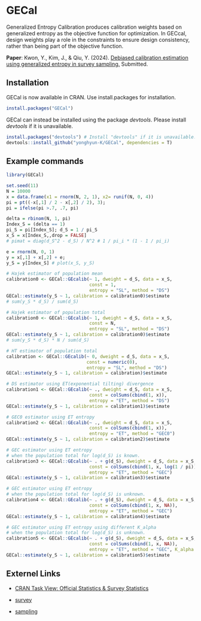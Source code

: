 # GECal

Generalized Entropy Calibration produces calibration weights based on generalized entropy as the objective function for optimization. In GECcal, design weights play a role in the constraints to ensure design consistency, rather than being part of the objective function.

**Paper**: Kwon, Y., Kim, J., & Qiu, Y. (2024). [Debiased calibration estimation using generalized entropy in survey sampling.](https://arxiv.org/abs/2404.01076) Submitted.  

## Installation
GECal is now available in CRAN. Use install.packages for installation.
``` r
install.packages("GECal")
```

GECal can instead be installed using the package *devtools*. Please install *devtools* if it is unavailable.
``` r
install.packages("devtools") # Install "devtools" if it is unavailable.
devtools::install_github("yonghyun-K/GECal", dependencies = T)
```

## Example commands
``` r
library(GECal)

set.seed(11)
N = 10000
x = data.frame(x1 = rnorm(N, 2, 1), x2= runif(N, 0, 4))
pi = pt((-x[,1] / 2 - x[,2] / 2), 3);
pi = ifelse(pi >.7, .7, pi)

delta = rbinom(N, 1, pi)
Index_S = (delta == 1)
pi_S = pi[Index_S]; d_S = 1 / pi_S
x_S = x[Index_S,,drop = FALSE]
# pimat = diag(d_S^2 - d_S) / N^2 # 1 / pi_i * (1 - 1 / pi_i)

e = rnorm(N, 0, 1)
y = x[,1] + x[,2] + e;
y_S = y[Index_S] # plot(x_S, y_S)

# Hajek estimator of population mean
calibration0 <- GECal::GEcalib(~ 1, dweight = d_S, data = x_S,
                               const = 1, 
                               entropy = "SL", method = "DS")
GECal::estimate(y_S ~ 1, calibration = calibration0)$estimate 
# sum(y_S * d_S) / sum(d_S)

# Hajek estimator of population total
calibration0 <- GECal::GEcalib(~ 1, dweight = d_S, data = x_S,
                               const = N,
                               entropy = "SL", method = "DS")
GECal::estimate(y_S ~ 1, calibration = calibration0)$estimate 
# sum(y_S * d_S) * N / sum(d_S)

# HT estimator of population total
calibration <- GECal::GEcalib(~ 0, dweight = d_S, data = x_S,
                              const = numeric(0),
                              entropy = "SL", method = "DS")
GECal::estimate(y_S ~ 1, calibration = calibration)$estimate

# DS estimator using ET(exponential tilting) divergence
calibration1 <- GECal::GEcalib(~ ., dweight = d_S, data = x_S,
                               const = colSums(cbind(1, x)),
                               entropy = "ET", method = "DS")
GECal::estimate(y_S ~ 1, calibration = calibration1)$estimate

# GEC0 estimator using ET entropy
calibration2 <- GECal::GEcalib(~ ., dweight = d_S, data = x_S,
                               const = colSums(cbind(1, x)),
                               entropy = "ET", method = "GEC0")
GECal::estimate(y_S ~ 1, calibration = calibration2)$estimate

# GEC estimator using ET entropy 
# when the population total for log(d_S) is known.
calibration3 <- GECal::GEcalib(~ . + g(d_S), dweight = d_S, data = x_S,
                               const = colSums(cbind(1, x, log(1 / pi))),
                               entropy = "ET", method = "GEC")
GECal::estimate(y_S ~ 1, calibration = calibration3)$estimate

# GEC estimator using ET entropy 
# when the population total for log(d_S) is unknown.
calibration4 <- GECal::GEcalib(~ . + g(d_S), dweight = d_S, data = x_S,
                               const = colSums(cbind(1, x, NA)),
                               entropy = "ET", method = "GEC")
GECal::estimate(y_S ~ 1, calibration = calibration4)$estimate

# GEC estimator using ET entropy using different K_alpha
# when the population total for log(d_S) is unknown.
calibration5 <- GECal::GEcalib(~ . + g(d_S), dweight = d_S, data = x_S,
                               const = colSums(cbind(1, x, NA)),
                               entropy = "ET", method = "GEC", K_alpha = "log")
GECal::estimate(y_S ~ 1, calibration = calibration5)$estimate

```

## Externel Links
<!--
-->
- [CRAN Task View: Official Statistics & Survey Statistics](https://CRAN.R-project.org/view=OfficialStatistics)

- [survey](https://CRAN.R-project.org/package=survey)

- [sampling](https://CRAN.R-project.org/package=sampling)

<!--
- [laeken](https://CRAN.R-project.org/package=laeken)
-->
